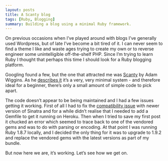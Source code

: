 ```yaml
---
layout: posts
title: A Scanty blog
tags: [Ruby, Blogging]
summary: Building a blog using a minimal Ruby framework.
---
```


On previous occasions when I’ve played around with blogs I’ve generally used Wordpress, but of late I’ve become a bit tired of it. I can never seem to find a theme I like and waste ages trying to create my own or to reverse engineer some unintelligible off-the-shelf PHP. Since I’m trying to learn Ruby I thought that perhaps this time I should look for a Ruby blogging platform.

Googling found a few, but the one that attracted me was [Scanty](https://github.com/adamwiggins/scanty) by Adam Wiggins. As he [describes it](http://adam.heroku.com/past/2008/11/4/scanty_the_blog_thats_almost_nothing/) it’s a very, very minimal system - and therefore ideal for a beginner, there’s only a small amount of simple code to pick apart.

The code doesn’t appear to be being maintained and I had a few issues getting it working. First of all I had to fix the [compatibility issue](https://github.com/adamwiggins/scanty/pull/4) with newer version of Sinatra and for a while didn’t realise that I needed to add a Gemfile to get it running on Heroku. Then when I tried to save my first post it chucked an error which seemed to trace back to one of the vendored gems and was to do with parsing or encoding. At that point I was running Ruby 1.8.7 locally, and I decided the only thing for it was to upgrade to 1.9.2 and replace the vendored gems with the latest versions as part of my bundle.

But now here we are, it’s working. Let’s see how we get on.